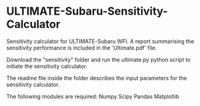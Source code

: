 # ULTIMATE-Subaru-Sensitivity-Calculator

Sensitivity calculator for ULTIMATE-Subaru WFI. A report summarising the sensitivity performance is included in the 'Ultimate.pdf' file.

Download the "sensitivity" folder and run the ultimate.py python script to initiate the sensitivity calculator.

The readme file inside the folder describes the input parameters for the sensitivity calculator.

The following modules are required:
Numpy
Scipy
Pandas
Matplotlib

